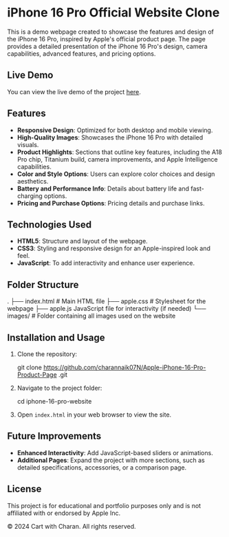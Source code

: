 # iPhone 16 Pro Official Website Clone

This is a demo webpage created to showcase the features and design of the iPhone 16 Pro, inspired by Apple's official product page. The page provides a detailed presentation of the iPhone 16 Pro's design, camera capabilities, advanced features, and pricing options.

## Live Demo
You can view the live demo of the project [here](#).

## Features

- **Responsive Design**: Optimized for both desktop and mobile viewing.
- **High-Quality Images**: Showcases the iPhone 16 Pro with detailed visuals.
- **Product Highlights**: Sections that outline key features, including the A18 Pro chip, Titanium build, camera improvements, and Apple Intelligence capabilities.
- **Color and Style Options**: Users can explore color choices and design aesthetics.
- **Battery and Performance Info**: Details about battery life and fast-charging options.
- **Pricing and Purchase Options**: Pricing details and purchase links.

## Technologies Used

- **HTML5**: Structure and layout of the webpage.
- **CSS3**: Styling and responsive design for an Apple-inspired look and feel.
- **JavaScript**: To add interactivity and enhance user experience.

## Folder Structure

. ├── index.html # Main HTML file
 ├── apple.css # Stylesheet for the webpage
 ├── apple.js 
JavaScript file for interactivity (if needed) 
└── images/ # Folder containing all images used on the website



## Installation and Usage

1. Clone the repository:
   
    git clone https://github.com/charannaik07N/Apple-iPhone-16-Pro-Product-Page
.git
    

2. Navigate to the project folder:
   
    cd iphone-16-pro-website


3. Open `index.html` in your web browser to view the site.

## Future Improvements

- **Enhanced Interactivity**: Add JavaScript-based sliders or animations.
- **Additional Pages**: Expand the project with more sections, such as detailed specifications, accessories, or a comparison page.

## License

This project is for educational and portfolio purposes only and is not affiliated with or endorsed by Apple Inc.



&copy; 2024 Cart with Charan. All rights reserved.
